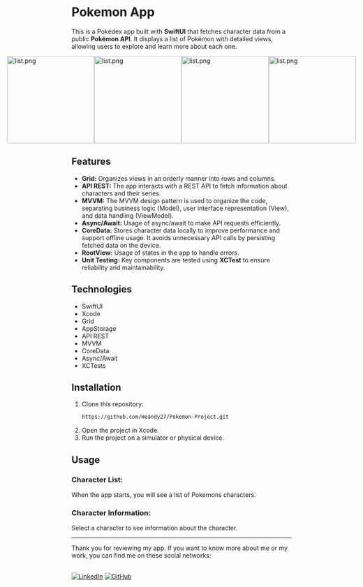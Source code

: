 # Pokemon App

This is a Pokédex app built with **SwiftUI** that fetches character data from a public **Pokémon API**. It displays a list of Pokémon with detailed views,
allowing users to explore and learn more about each one.

<div style="display: flex; justify-content: center; align-items: center;">
<img src="https://i.postimg.cc/ydccRpZ2/loading.png" alt="list.png" width="200">
<img src="https://i.postimg.cc/Dzt1838q/home.png" alt="list.png" width="200">
<img src="https://i.postimg.cc/c4m7TzbS/detail.png" alt="list.png" width="200">
<img src="https://i.postimg.cc/1zgpm35m/favorite.png" alt="list.png" width="200">
</div>

## Features

- **Grid:** Organizes views in an orderly manner into rows and columns.
- **API REST:** The app interacts with a REST API to fetch information about characters and their series.
- **MVVM:** The MVVM design pattern is used to organize the code, separating business logic (Model), user interface representation (View), and data handling (ViewModel).
- **Async/Await:** Usage of async/await to make API requests efficiently.
- **CoreData:** Stores character data locally to improve performance and support offline usage. It avoids unnecessary API calls by persisting fetched data on the device.
- **RootView:** Usage of states in the app to handle errors.
- **Unit Testing:** Key components are tested using **XCTest** to ensure reliability and maintainability.

## Technologies

- SwiftUI
- Xcode
- Grid
- AppStorage
- API REST
- MVVM
- CoreData
- Async/Await
- XCTests

## Installation

1. Clone this repository:
   ```bash
   https://github.com/Heandy27/Pokemon-Project.git
   ```
2. Open the project in Xcode.
3. Run the project on a simulator or physical device.

## Usage

### Character List:
When the app starts, you will see a list of Pokemons characters.

### Character Information:
Select a character to see information about the character.

<hr></hr>
Thank you for reviewing my app. If you want to know more about me or my work, you can find me on these social networks:<br></br>

[![LinkedIn](https://img.shields.io/badge/LinkedIn-%230077B5.svg?logo=linkedin&logoColor=white)](https://www.linkedin.com/in/heandy27/) 
[![GitHub](https://img.shields.io/badge/GitHub-%23121011.svg?logo=github&logoColor=white)](https://github.com/Heandy27)
